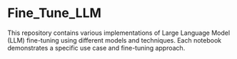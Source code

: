 # Fine_Tune_LLM
This repository contains various implementations of Large Language Model (LLM) fine-tuning using different models and techniques. Each notebook demonstrates a specific use case and fine-tuning approach.
